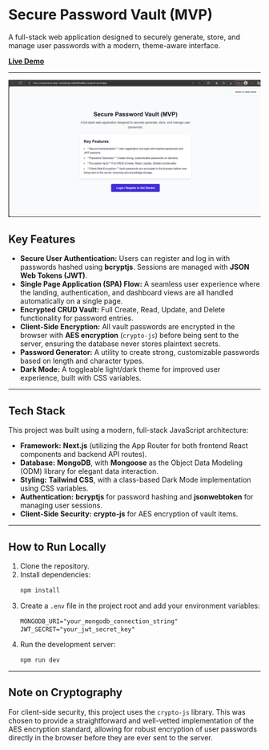 # Secure Password Vault (MVP)

A full-stack web application designed to securely generate, store, and manage user passwords with a modern, theme-aware interface.

[**Live Demo**](https://assessment-iwqc-7yn5yk3ag-vedantkhedkars-projects.vercel.app/)

---
![Secure Vault Screenshot](/src/assets/image.png)

## Key Features

- **Secure User Authentication:** Users can register and log in with passwords hashed using **bcryptjs**. Sessions are managed with **JSON Web Tokens (JWT)**.
- **Single Page Application (SPA) Flow:** A seamless user experience where the landing, authentication, and dashboard views are all handled automatically on a single page.
- **Encrypted CRUD Vault:** Full Create, Read, Update, and Delete functionality for password entries.
- **Client-Side Encryption:** All vault passwords are encrypted in the browser with **AES encryption** (`crypto-js`) before being sent to the server, ensuring the database never stores plaintext secrets.
- **Password Generator:** A utility to create strong, customizable passwords based on length and character types.
- **Dark Mode:** A toggleable light/dark theme for improved user experience, built with CSS variables.

---

## Tech Stack

This project was built using a modern, full-stack JavaScript architecture:

- **Framework:** **Next.js** (utilizing the App Router for both frontend React components and backend API routes).
- **Database:** **MongoDB**, with **Mongoose** as the Object Data Modeling (ODM) library for elegant data interaction.
- **Styling:** **Tailwind CSS**, with a class-based Dark Mode implementation using CSS variables.
- **Authentication:** **bcryptjs** for password hashing and **jsonwebtoken** for managing user sessions.
- **Client-Side Security:** **crypto-js** for AES encryption of vault items.

---

## How to Run Locally

1.  Clone the repository.
2.  Install dependencies:
    ```bash
    npm install
    ```
3.  Create a `.env` file in the project root and add your environment variables:
    ```
    MONGODB_URI="your_mongodb_connection_string"
    JWT_SECRET="your_jwt_secret_key"
    ```
4.  Run the development server:
    ```bash
    npm run dev
    ```

---

## Note on Cryptography

For client-side security, this project uses the `crypto-js` library. This was chosen to provide a straightforward and well-vetted implementation of the AES encryption standard, allowing for robust encryption of user passwords directly in the browser before they are ever sent to the server.
